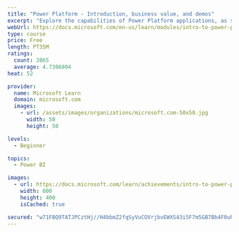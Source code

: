 ```yaml
---
title: "Power Platform - Introduction, business value, and demos"
excerpt: "Explore the capabilities of Power Platform applications, as seen in demonstrations and customer case studies."
webUrl: https://docs.microsoft.com/en-us/learn/modules/intro-to-power-platform-mba/
type: course
price: Free
length: PT35M
ratings:
  count: 3865
  average: 4.7386804
heat: 52

provider:
  name: Microsoft Learn
  domain: microsoft.com
  images:
    - url: /assets/images/organizations/microsoft.com-50x50.jpg
      width: 50
      height: 50

levels:
  - Beginner

topics:
  - Power BI

images:
  - url: https://docs.microsoft.com/learn/achievements/intro-to-power-platform-social.png
    width: 800
    height: 400
    isCached: true

secured: "w71FBQ9TATJPCztHj//H4bbmZ2fqSyVuCOVrjbvEWXS43i5F7m5GB7Bb4F0uhfgqirpYgKkInUcDL/Vlktmy0QFJUvhDgE3hQE+p2WwI8TJ7OCB9zByWa+YMEhllxjismCyIFajdGwrF2oaWzxiYRAL5ckoGUYoYVeZ9CCN5QS0fZzmEFtwNsAnnm0d2w1xGu93KdzmuyYq4ceDrVUfqTrJJ0cD+/Ytgz4rSlflYQeZ2gI4KKOmH0c5FKMlKds0mSLe/P8FgOD10gfjyTrb6upRSbIa0Y/K0O1YexU0e4ZuEi1CmYYiFdDod1eR6ofasKh2LWMkyxIELJobEvS2AHg1nWYoA7QK+MDCGn8evNkf3tl1BdcPq15qeATBAEJ1hD93G4Ibd7Xv14Y0Hd2dFjSMDmvulgMTXdf68b1Z6vkI=;LLNk/45OTCLzHvHg8zflfw=="
---
```



